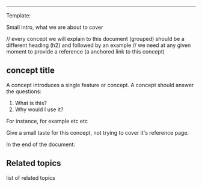 <!--
title: "From raw Metrics to visualization"
sidebar_label: "From raw Metrics to visualization"
custom_edit_url: "https://github.com/netdata/learn/blob/master/docs/concepts/visualizations/from-raw-metrics-to-visualization.md"
learn_status: "Published"
learn_topic_type: "Concepts"
learn_rel_path: "visualizations"
learn_docs_purpose: "Beginners corner, explain the terminology of Netdata's metrics, dimensions, labels, charts, context-instances, composites charts and how all these knitted into dashboards "
learn_repo_doc: "True"
-->


**********************************************************************
Template:

Small intro, what we are about to cover

// every concept we will explain to this document (grouped) should be a different heading (h2) and followed by an example
// we need at any given moment to provide a reference (a anchored link to this concept)
## concept title

A concept introduces a single feature or concept. A concept should answer the questions:

1. What is this?
2. Why would I use it?

For instance, for example etc etc

Give a small taste for this concept, not trying to cover it's reference page. 

In the end of the document:

## Related topics

list of related topics

